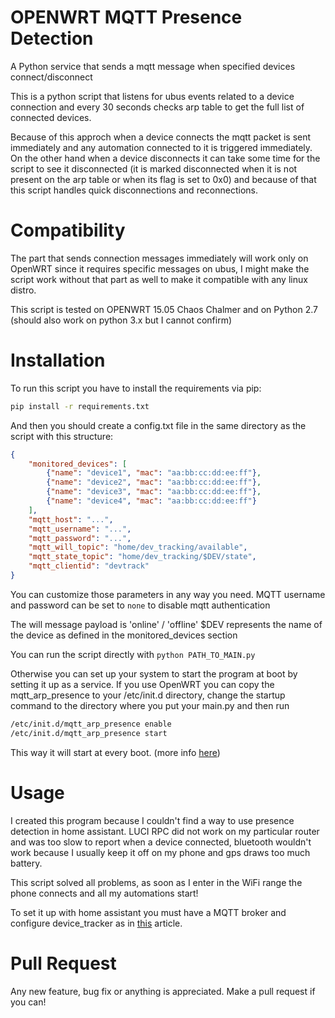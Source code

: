 # OPENWRT MQTT Presence Detection
A Python service that sends a mqtt message when specified devices connect/disconnect

This is a python script that listens for ubus events related to a device connection and every 30 seconds checks arp table to get the full list of connected devices.

Because of this approch when a device connects the mqtt packet is sent immediately and any automation connected to it is triggered immediately.
On the other hand when a device disconnects it can take some time for the script to see it disconnected (it is marked disconnected when it is not present on the arp table or when its flag is set to 0x0) and because of that this script handles quick disconnections and reconnections.

# Compatibility

The part that sends connection messages immediately will work only on OpenWRT since it requires specific messages on ubus, I might make the script work without that part as well to make it compatible with any linux distro.

This script is tested on OPENWRT 15.05 Chaos Chalmer and on Python 2.7 (should also work on python 3.x but I cannot confirm)

# Installation

To run this script you have to install the requirements via pip:
```bash
pip install -r requirements.txt 
```

And then you should create a config.txt file in the same directory as the script with this structure:
```json
{
    "monitored_devices": [
        {"name": "device1", "mac": "aa:bb:cc:dd:ee:ff"}, 
        {"name": "device2", "mac": "aa:bb:cc:dd:ee:ff"}, 
        {"name": "device3", "mac": "aa:bb:cc:dd:ee:ff"}, 
        {"name": "device4", "mac": "aa:bb:cc:dd:ee:ff"}
    ],
    "mqtt_host": "...",
    "mqtt_username": "...",
    "mqtt_password": "...",
    "mqtt_will_topic": "home/dev_tracking/available",
    "mqtt_state_topic": "home/dev_tracking/$DEV/state",
    "mqtt_clientid": "devtrack"
}
```
You can customize those parameters in any way you need.
MQTT username and password can be set to ```none``` to disable mqtt authentication

The will message payload is 'online' / 'offline'
$DEV represents the name of the device as defined in the monitored_devices section

You can run the script directly with ```python PATH_TO_MAIN.py```

Otherwise you can set up your system to start the program at boot by setting it up as a service.
If you use OpenWRT you can copy the mqtt_arp_presence to your /etc/init.d directory, change the startup command to the directory where you put your main.py and then run
```bash
/etc/init.d/mqtt_arp_presence enable
/etc/init.d/mqtt_arp_presence start
```

This way it will start at every boot. (more info [here](https://openwrt.org/docs/techref/initscripts))

# Usage

I created this program because I couldn't find a way to use presence detection in home assistant.
LUCI RPC did not work on my particular router and was too slow to report when a device connected, bluetooth wouldn't work because I usually keep it off on my phone and gps draws too much battery.

This script solved all problems, as soon as I enter in the WiFi range the phone connects and all my automations start!

To set it up with home assistant you must have a MQTT broker and configure device_tracker as in [this](https://www.home-assistant.io/integrations/device_tracker.mqtt) article.

# Pull Request

Any new feature, bug fix or anything is appreciated.
Make a pull request if you can!



